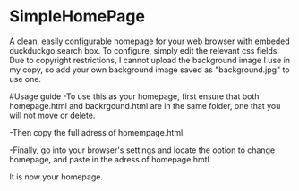 # SimpleHomePage
A clean, easily configurable homepage for your web browser with embeded duckduckgo search box.
To configure, simply edit the relevant css fields.
Due to copyright restrictions, I cannot upload the background image I use in my copy, so add your own background image saved as "background.jpg" to use one.

#Usage guide
-To use this as your homepage, first ensure that both homepage.html and backrgound.html are in the same folder, one that you will not move or delete.

-Then copy the full adress of homempage.html.

-Finally, go into your browser's settings and locate the option to change homepage, and paste in the adress of homepage.hmtl

It is now your homepage.
